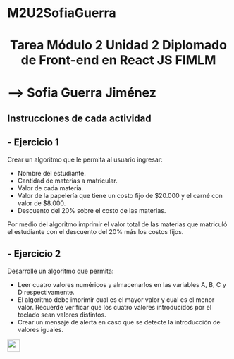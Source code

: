 # M2U2SofiaGuerra

<h1><p align="center">Tarea Módulo 2 Unidad 2 Diplomado de Front-end en React JS FIMLM</p></h1>
<h1><p>--> Sofia Guerra Jiménez</p></h1>


<summary><h2><width="28" /> Instrucciones de cada actividad</h2></summary>
<summary><h2><width="26" /> - Ejercicio 1</h2></summary>
                
Crear un algoritmo que le permita al usuario ingresar:

- Nombre del estudiante.
- Cantidad de materias a matricular.
- Valor de cada materia.
- Valor de la papelería que tiene un costo fijo de $20.000 y el carné con valor de $8.000.
- Descuento del 20% sobre el costo de las materias.

Por medio del algoritmo imprimir el valor total de las materias que matriculó el estudiante con el
descuento del 20% más los costos fijos.

<summary><h2><width="26" /> - Ejercicio 2</h2></summary>

Desarrolle un algoritmo que permita:

- Leer cuatro valores numéricos y almacenarlos en las variables A, B, C y D
respectivamente.
- El algoritmo debe imprimir cual es el mayor valor y cual es el menor valor. Recuerde
verificar que los cuatro valores introducidos por el teclado sean valores distintos.
- Crear un mensaje de alerta en caso que se detecte la introducción de valores iguales.


<summary><img src="https://tenor.com/view/kitty-review-touch-grass-touch-grass-computer-gif-23630945" align="center"
                width="28" /></summary>
                